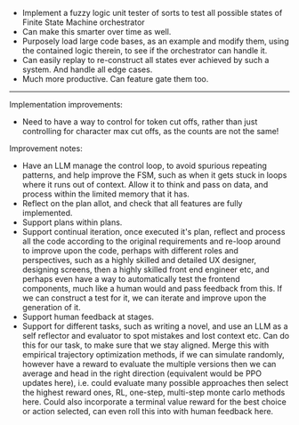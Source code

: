 * Implement a fuzzy logic unit tester of sorts to test all possible states of Finite State Machine orchestrator
* Can make this smarter over time as well.
* Purposely load large code bases, as an example and modify them, using the contained logic therein, to see if the orchestrator can handle it. 
* Can easily replay to re-construct all states ever achieved by such a system. And handle all edge cases.
* Much more productive. Can feature gate them too.


-----------

Implementation improvements:
* Need to have a way to control for token cut offs, rather than just controlling for character max cut offs, as the counts are not the same!

Improvement notes:
* Have an LLM manage the control loop, to avoid spurious repeating patterns, and help improve the FSM, such as when it gets stuck in loops where it runs out of context. Allow it to think and pass on data, and process within the limited memory that it has.
* Reflect on the plan allot, and check that all features are fully implemented.
* Support plans within plans.
* Support continual iteration, once executed it's plan, reflect and process all the code according to the original requirements and re-loop around to improve upon the code, perhaps with different roles and perspectives, such as a highly skilled and detailed UX designer, designing screens, then a highly skilled front end engineer etc, and perhaps even have a way to automatically test the frontend components, much like a human would and pass feedback from this. If we can construct a test for it, we can iterate and improve upon the generation of it.
* Support human feedback at stages.
* Support for different tasks, such as writing a novel, and use an LLM as a self reflector and evaluator to spot mistakes and lost context etc. Can do this for our task, to make sure that we stay aligned. Merge this with empirical trajectory optimization methods, if we can simulate randomly, however have a reward to evaluate the multiple versions then we can average and head in the right direction (equivalent would be PPO updates here), i.e. could evaluate many possible approaches then select the highest reward ones, RL, one-step, multi-step monte carlo methods here. Could also incorporate a terminal value reward for the best choice or action selected, can even roll this into with human feedback here.